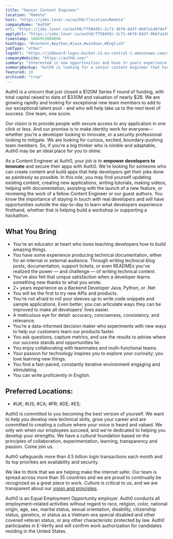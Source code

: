 ```yaml
---
title: "Senior Content Engineer"
location: "Remote"
host: "https://jobs.lever.co/auth0/?location=Remote"
companyName: "Auth0"
url: "https://jobs.lever.co/auth0/f758445c-2c71-46f8-843f-0bbfa140f4ef"
applyUrl: "https://jobs.lever.co/auth0/f758445c-2c71-46f8-843f-0bbfa140f4ef/apply"
timestamp: 1606953600000
hashtags: "#content,#python,#java,#windows,#English"
jobType: "other"
logoUrl: "https://jobboard-logos-bucket.s3.eu-central-1.amazonaws.com/auth0"
companyWebsite: "https://auth0.com/"
summary: "Interested in new opportunities and have 2+ years experience as a Backend Developer Java, Python, or? Auth0 has a job opening for a senior content engineer."
summaryBackup: "Auth0 is looking for a senior content engineer that has experience in: #content, #devsec, #python."
featured: 20
archived: "true"
---
```


Auth0 is a unicorn that just closed a $120M Series F round of funding, with total capital raised to date of $330M and valuation of nearly $2B. We are growing rapidly and looking for exceptional new team members to add to our exceptional talent pool - and who will help take us to the next level of success. One team, one score. 

Our vision is to provide people with secure access to any application in one click or less. And our promise is to make identity work for everyone—whether you’re a developer looking to innovate, or a security professional looking to mitigate. We are looking for curious, excited, boundary-pushing team members. So, if you’re a big thinker who is nimble and adaptable, Auth0 may be an ideal place for you to shine.

As a Content Engineer at Auth0, your job is to **empower developers to innovate** and secure their apps with Auth0. We're looking for someone who can create content and build apps that help developers get their jobs done as painlessly as possible. In this role, you may find yourself updating existing content, creating new applications, writing tutorials, making videos, helping with documentation, assisting with the launch of a new feature, or reviewing the work of a fellow Content Engineer or our guest authors. You know the importance of staying in touch with real developers and will have opportunities outside the day-to-day to learn what developers experience firsthand, whether that is helping build a workshop or supporting a hackathon.

## What You Bring

*   You're an educator at heart who loves teaching developers how to build amazing things.
*   You have some experience producing technical documentation, either for an internal or external audience. Through writing technical blog posts, documentation, support tickets, or even READMEs you've realized the power — and challenge — of writing technical content.
*   You’ve also felt that unique satisfaction when a developer learns something new thanks to what you wrote.
*   2+ years experience as a Backend Developer Java, Python, or .Net
*   You will be the first to try new APIs and products.
*   You're not afraid to roll your sleeves up to write code snippets and sample applications. Even better, you can articulate ways they can be improved to make all developers’ lives easier. 
*   A meticulous eye for detail: accuracy, conciseness, consistency, and relevance. 
*   You’re a data-informed decision maker who experiments with new ways to help our customers learn our products faster.
*   You ask questions, capture metrics, and use the results to advise where our success stands and opportunities lie.
*   You enjoy collaborating with teammates and multi-functional teams.
*   Your passion for technology inspires you to explore your curiosity; you love learning new things. 
*   You find a fast-paced, constantly iterative environment engaging and stimulating.
*   You can write proficiently in English.

## Preferred Locations:

*   #UK; #US; #CA; #FR; #DE; #ES;

Auth0 is committed to you becoming the best version of yourself. We want to help you develop new technical skills, grow your career and are committed to creating a culture where your voice is heard and valued. We only win when our employees succeed, and we're dedicated to helping you develop your strengths. We have a cultural foundation based on the principles of collaboration, experimentation, learning, transparency and passion. Come join us.

Auth0 safeguards more than 4.5 billion login transactions each month and its top priorities are availability and security.

We like to think that we are helping make the internet safer. Our team is spread across more than 35 countries and we are proud to continually be recognized as a great place to work. Culture is critical to us, and we are transparent about our [vision and principles](https://auth0.com/blog/the-developer-first-identity-platform-auth0-story-and-future). 

Auth0 is an Equal Employment Opportunity employer. Auth0 conducts all employment-related activities without regard to race, religion, color, national origin, age, sex, marital status, sexual orientation, disability, citizenship status, genetics, or status as a Vietnam-era special disabled and other covered veteran status, or any other characteristic protected by law. Auth0 participates in E-Verify and will confirm work authorization for candidates residing in the United States.
